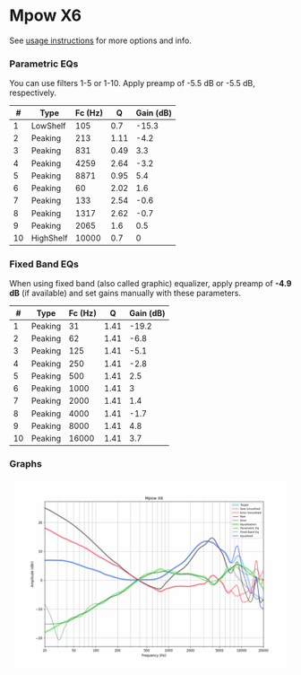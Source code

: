# Mpow X6
See [usage instructions](https://github.com/jaakkopasanen/AutoEq#usage) for more options and info.

### Parametric EQs
You can use filters 1-5 or 1-10. Apply preamp of -5.5 dB or -5.5 dB, respectively.

|   # | Type      |   Fc (Hz) |    Q |   Gain (dB) |
|-----|-----------|-----------|------|-------------|
|   1 | LowShelf  |       105 | 0.7  |       -15.3 |
|   2 | Peaking   |       213 | 1.11 |        -4.2 |
|   3 | Peaking   |       831 | 0.49 |         3.3 |
|   4 | Peaking   |      4259 | 2.64 |        -3.2 |
|   5 | Peaking   |      8871 | 0.95 |         5.4 |
|   6 | Peaking   |        60 | 2.02 |         1.6 |
|   7 | Peaking   |       133 | 2.54 |        -0.6 |
|   8 | Peaking   |      1317 | 2.62 |        -0.7 |
|   9 | Peaking   |      2065 | 1.6  |         0.5 |
|  10 | HighShelf |     10000 | 0.7  |         0   |

### Fixed Band EQs
When using fixed band (also called graphic) equalizer, apply preamp of **-4.9 dB** (if available) and set gains manually with these parameters.

|   # | Type    |   Fc (Hz) |    Q |   Gain (dB) |
|-----|---------|-----------|------|-------------|
|   1 | Peaking |        31 | 1.41 |       -19.2 |
|   2 | Peaking |        62 | 1.41 |        -6.8 |
|   3 | Peaking |       125 | 1.41 |        -5.1 |
|   4 | Peaking |       250 | 1.41 |        -2.8 |
|   5 | Peaking |       500 | 1.41 |         2.5 |
|   6 | Peaking |      1000 | 1.41 |         3   |
|   7 | Peaking |      2000 | 1.41 |         1.4 |
|   8 | Peaking |      4000 | 1.41 |        -1.7 |
|   9 | Peaking |      8000 | 1.41 |         4.8 |
|  10 | Peaking |     16000 | 1.41 |         3.7 |

### Graphs
![](./Mpow%20X6.png)

